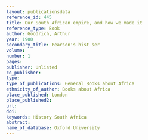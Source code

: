 ```yaml
---
layout: publicationsdata 
reference_id: 445
title: Our South African empire, and how we made it
reference_type: Book
author: Goodrich, Arthur
year: 1900
secondary_title: Pearson's hist ser
volume: 
number: 1
pages: 
publisher: Unlisted
co_publisher: 
type: 
type_of_publications: General Books about Africa
ethnicity_of_author: Books about Africa
place_published: London
place_published2: 
url: 
doi: 
keywords: History South Africa
abstract: 
name_of_database: Oxford University
---
```

